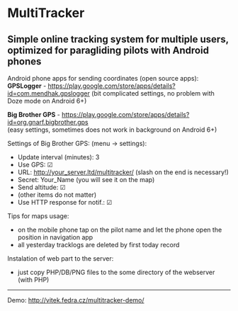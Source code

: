 # MultiTracker
Simple online tracking system for multiple users, optimized for paragliding pilots with Android phones
---

Android phone apps for sending coordinates (open source apps):<br>
<strong>GPSLogger</strong> - https://play.google.com/store/apps/details?id=com.mendhak.gpslogger
(bit complicated settings, no problem with Doze mode on Android 6+)

<strong>Big Brother GPS</strong> - https://play.google.com/store/apps/details?id=org.gnarf.bigbrother.gps<br>
(easy settings, sometimes does not work in background on Android 6+)

Settings of Big Brother GPS:
(menu -> settings):
* Update interval (minutes): 3
* Use GPS: ☑
* URL: http://your_server.ltd/multitracker/ (slash on the end is necessary!)
* Secret: Your_Name (you will see it on the map)
* Send altitude: ☑
* (other items do not matter)
* Use HTTP response for notif.: ☑

 Tips for maps usage:
* on the mobile phone tap on the pilot name and let the phone open the position in navigation app
* all yesterday tracklogs are deleted by first today record

Instalation of web part to the server:
* just copy PHP/DB/PNG files to the some directory of the webserver (with PHP)

---
Demo: 
http://vitek.fedra.cz/multitracker-demo/
